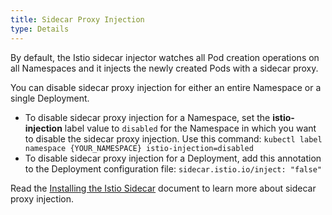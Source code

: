```yaml
---
title: Sidecar Proxy Injection
type: Details
---
```


By default, the Istio sidecar injector watches all Pod creation operations on all Namespaces and it injects the newly created Pods with a sidecar proxy.

You can disable sidecar proxy injection for either an entire Namespace or a single Deployment.

* To disable sidecar proxy injection for a Namespace, set the **istio-injection** label value to `disabled` for the Namespace in which you want to disable the sidecar proxy injection. Use this command: `kubectl label namespace {YOUR_NAMESPACE} istio-injection=disabled`                                                                                                                                                                                
* To disable sidecar proxy injection for a Deployment, add this annotation to the Deployment configuration file: `sidecar.istio.io/inject: "false"`


Read the [Installing the Istio Sidecar](https://istio.io/docs/setup/kubernetes/sidecar-injection.html) document to learn more about sidecar proxy injection.
